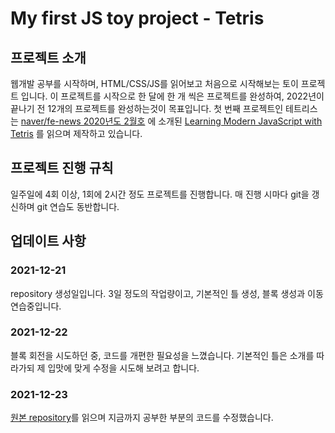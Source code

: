 # My first JS toy project - Tetris

## 프로젝트 소개
웹개발 공부를 시작하며, HTML/CSS/JS를 읽어보고 처음으로 시작해보는 토이 프로젝트 입니다.
이 프로젝트를 시작으로 한 달에 한 개 씩은 프로젝트를 완성하여, 2022년이 끝나기 전 12개의 프로젝트를 완성하는것이 목표입니다.
첫 번째 프로젝트인 테트리스는 [naver/fe-news 2020년도 2월호](http://github.com/naver/fe-news/blob/master/issues/2020-02.md)
에 소개된 [Learning Modern JavaScript with Tetris](https://michael-karen.medium.com/learning-modern-javascript-with-tetris-92d532bcd057)
를 읽으며 제작하고 있습니다.

## 프로젝트 진행 규칙
일주일에 4회 이상, 1회에 2시간 정도 프로젝트를 진행합니다. 매 진행 시마다 git을 갱신하며 git 연습도 동반합니다.

## 업데이트 사항
### 2021-12-21
repository 생성일입니다. 3일 정도의 작업량이고, 기본적인 틀 생성, 블록 생성과 이동 연습중입니다.
### 2021-12-22
블록 회전을 시도하던 중, 코드를 개편한 필요성을 느꼈습니다. 기본적인 틀은 소개를 따라가되 제 입맛에 맞게 수정을 시도해 보려고 합니다.
### 2021-12-23
[원본 repository](https://github.com/melcor76/js-tetris)를 읽으며 지금까지 공부한 부분의 코드를 수정했습니다.